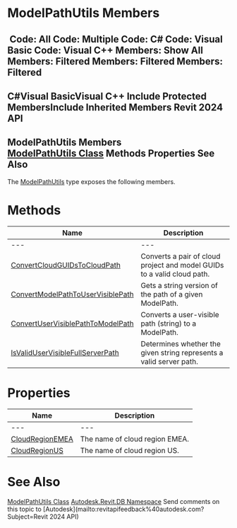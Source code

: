 # ModelPathUtils Members

﻿
 Code: All Code: Multiple Code: C# Code: Visual Basic Code: Visual C++  Members: Show All Members: Filtered Members: Filtered Members: Filtered   
---  
C#Visual BasicVisual C++
Include Protected MembersInclude Inherited Members
Revit 2024 API  
---  
ModelPathUtils Members  
[ModelPathUtils Class](f558548a-af73-483e-5428-9419cb70aeb8.md "ModelPathUtils Class") Methods Properties See Also  
---  
The [ModelPathUtils](f558548a-af73-483e-5428-9419cb70aeb8.md "ModelPathUtils Class") type exposes the following members.
# Methods
| Name | Description |
| --- | --- |
| --- | --- | --- |
| [ConvertCloudGUIDsToCloudPath](aa710231-4cab-98ba-951f-00c72e06bb6e.md "ConvertCloudGUIDsToCloudPath Method") | Converts a pair of cloud project and model GUIDs to a valid cloud path. |
| [ConvertModelPathToUserVisiblePath](7ca1694a-6795-1ee0-5c24-9236a43c5405.md "ConvertModelPathToUserVisiblePath Method") | Gets a string version of the path of a given ModelPath. |
| [ConvertUserVisiblePathToModelPath](0776a818-f032-a332-ac59-962953d8493a.md "ConvertUserVisiblePathToModelPath Method") | Converts a user-visible path (string) to a ModelPath. |
| [IsValidUserVisibleFullServerPath](9e5b3ef7-a8f0-bf55-db79-63ff079b869b.md "IsValidUserVisibleFullServerPath Method") | Determines whether the given string represents a valid server path. |

# Properties
| Name | Description |
| --- | --- |
| --- | --- | --- |
| [CloudRegionEMEA](4746836b-2385-49ae-db34-326f53d59d91.md "CloudRegionEMEA Property") | The name of cloud region EMEA. |
| [CloudRegionUS](c5e22d28-4779-809b-0269-cb40cb1f4efb.md "CloudRegionUS Property") | The name of cloud region US. |

# See Also
[ModelPathUtils Class](f558548a-af73-483e-5428-9419cb70aeb8.md "ModelPathUtils Class")
[Autodesk.Revit.DB Namespace](87546ba7-461b-c646-cbb1-2cb8f5bff8b2.md "Autodesk.Revit.DB Namespace")
Send comments on this topic to [Autodesk](mailto:revitapifeedback%40autodesk.com?Subject=Revit 2024 API)